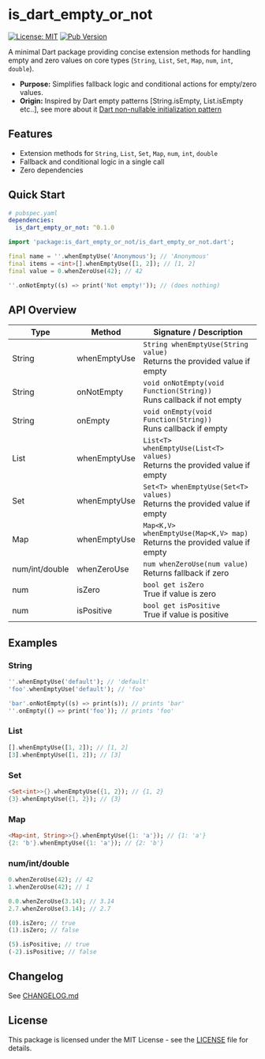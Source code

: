 # is_dart_empty_or_not

[![License: MIT](https://img.shields.io/badge/License-MIT-yellow.svg)](https://opensource.org/licenses/MIT)
[![Pub Version](https://img.shields.io/badge/version-0.1.0-blue)](https://pub.dev/packages/is_dart_empty_or_not)

A minimal Dart package providing concise extension methods for handling empty and zero values on core types (`String`, `List`, `Set`, `Map`, `num`, `int`, `double`).

- **Purpose:** Simplifies fallback logic and conditional actions for empty/zero values.
- **Origin:** Inspired by Dart empty patterns [String.isEmpty, List.isEmpty etc..], see more about it [Dart non-nullable initialization pattern](https://medium.com/@antmalofeev/dart-non-nullable-initialization-pattern-a7465740e27c)

## Features

- Extension methods for `String`, `List`, `Set`, `Map`, `num`, `int`, `double`
- Fallback and conditional logic in a single call
- Zero dependencies

## Quick Start

```yaml
# pubspec.yaml
dependencies:
  is_dart_empty_or_not: ^0.1.0
```

```dart
import 'package:is_dart_empty_or_not/is_dart_empty_or_not.dart';

final name = ''.whenEmptyUse('Anonymous'); // 'Anonymous'
final items = <int>[].whenEmptyUse([1, 2]); // [1, 2]
final value = 0.whenZeroUse(42); // 42

''.onNotEmpty((s) => print('Not empty!')); // (does nothing)
```

## API Overview

| Type           | Method       | Signature / Description                                                       |
| -------------- | ------------ | ----------------------------------------------------------------------------- |
| String         | whenEmptyUse | `String whenEmptyUse(String value)`<br>Returns the provided value if empty    |
| String         | onNotEmpty   | `void onNotEmpty(void Function(String))`<br>Runs callback if not empty        |
| String         | onEmpty      | `void onEmpty(void Function(String))`<br>Runs callback if empty               |
| List           | whenEmptyUse | `List<T> whenEmptyUse(List<T> values)`<br>Returns the provided value if empty |
| Set            | whenEmptyUse | `Set<T> whenEmptyUse(Set<T> values)`<br>Returns the provided value if empty   |
| Map            | whenEmptyUse | `Map<K,V> whenEmptyUse(Map<K,V> map)`<br>Returns the provided value if empty  |
| num/int/double | whenZeroUse  | `num whenZeroUse(num value)`<br>Returns fallback if zero                      |
| num            | isZero       | `bool get isZero`<br>True if value is zero                                    |
| num            | isPositive   | `bool get isPositive`<br>True if value is positive                            |

## Examples

### String

```dart
''.whenEmptyUse('default'); // 'default'
'foo'.whenEmptyUse('default'); // 'foo'

'bar'.onNotEmpty((s) => print(s)); // prints 'bar'
''.onEmpty(() => print('foo')); // prints 'foo'
```

### List

```dart
[].whenEmptyUse([1, 2]); // [1, 2]
[3].whenEmptyUse([1, 2]); // [3]
```

### Set

```dart
<Set<int>>{}.whenEmptyUse({1, 2}); // {1, 2}
{3}.whenEmptyUse({1, 2}); // {3}
```

### Map

```dart
<Map<int, String>>{}.whenEmptyUse({1: 'a'}); // {1: 'a'}
{2: 'b'}.whenEmptyUse({1: 'a'}); // {2: 'b'}
```

### num/int/double

```dart
0.whenZeroUse(42); // 42
1.whenZeroUse(42); // 1

0.0.whenZeroUse(3.14); // 3.14
2.7.whenZeroUse(3.14); // 2.7

(0).isZero; // true
(1).isZero; // false

(5).isPositive; // true
(-2).isPositive; // false
```

## Changelog

See [CHANGELOG.md](CHANGELOG.md)

## License

This package is licensed under the MIT License - see the [LICENSE](LICENSE) file for details.
